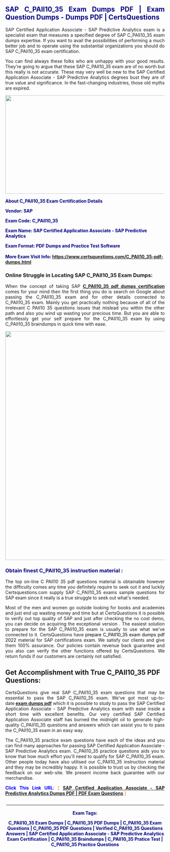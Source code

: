 <h2 style="text-align: justify;"><span style="color: #000080;">SAP C_PAII10_35 Exam Dumps PDF | Exam Question Dumps - Dumps PDF | CertsQuestions</span></h2>
<p style="text-align: justify;">SAP Certified Application Associate - SAP Predictive Analytics exam is a specialist exam that measures a specified degree of SAP  C_PAII10_35 exam dumps expertise. If you want to avail the possibilities of performing a much better job and to operate using the substantial organizations you should do SAP C_PAII10_35 exam certification.</p>
<p style="text-align: justify;">You can find always these folks who are unhappy with your good results. They're going to argue that these SAP  C_PAII10_35 exam are of no worth but this really is not accurate. These may very well be new to the SAP Certified Application Associate - SAP Predictive Analytics degrees bust they are of true value and significance. In the fast-changing industries, those old myths are expired.</p>
<p><img style="display: block; margin-left: auto; margin-right: auto;" src="https://i.imgur.com/eaP4ae9.png" width="840" height="310" /></p>
<p><span style="color: #000080;"><strong>About C_PAII10_35 Exam Certification Details</strong></span></p>
<p><span style="color: #000080;"><strong>Vendor: SAP<br /></strong></span></p>
<p><span style="color: #000080;"><strong>Exam Code: C_PAII10_35</strong></span></p>
<p><span style="color: #000080;"><strong>Exam Name: SAP Certified Application Associate - SAP Predictive Analytics</strong></span></p>
<p><span style="color: #000080;"><strong>Exam Format: PDF Dumps and Practice Test Software<br /><br />More Exam Visit Info: <span style="color: #ff6600;"><a href="https://www.certsquestions.com/C_PAII10_35-pdf-dumps.html">https://www.certsquestions.com/C_PAII10_35-pdf-dumps.html</a></span></strong></span></p>
<h3>Online Struggle in Locating SAP C_PAII10_35 Exam Dumps:</h3>
<p style="text-align: justify;">When the concept of taking SAP <a href="https://www.certsquestions.com/C_PAII10_35-pdf-dumps.html"><strong> C_PAII10_35 pdf dumps certification</strong></a> comes for your mind then the first thing you do is search on Google about passing the C_PAII10_35 exam and for other details connected to C_PAII10_35 exam. Mainly you get practically nothing because of all of the irrelevant C PAII10 35 questions issues that mislead you within the other path and also you wind up wasting your precious time. But you are able to effortlessly get your self prepare for the C_PAII10_35 exam by using C_PAII10_35 braindumps in quick time with ease.</p>
<p><a href="https://www.certsquestions.com/C_PAII10_35-pdf-dumps.html"><img style="display: block; margin-left: auto; margin-right: auto;" src="https://i.imgur.com/pxhoKQ2.png" width="720" /></a></p>
<h3><span style="color: #000080;">Obtain finest  C_PAII10_35 instruction material :</span></h3>
<p style="text-align: justify;">The top on-line C PAII10 35 pdf questions material is obtainable however the difficulty comes any time you definitely require to seek out it and luckily Certsquestions.com supply SAP C_PAII10_35 exams sample questions for SAP  exam since it really is a true struggle to seek out what's needed.</p>
<p style="text-align: justify;">Most of the men and women go outside looking for books and academies and just end up wasting money and time but at CertsQuestions it is possible to verify out top quality of SAP  and just after checking the no cost demo, you can decide on acquiring the exceptional version . The easiest solution to prepare for the SAP C_PAII10_35 exam is usually to use what we've connected to it. CertsQuestions have <span style="color: #000000;">prepare C_PAII10_35 exam dumps pdf 2022</span> material for SAP certifications exam. We satisfy our clients and give them 100% assurance. Our policies contain revenue back guarantee and you also can verify the other functions offered by CertsQuestions. We return funds if our customers are certainly not satisfied.</p>
<h2>Get Accomplishment with True C_PAII10_35 PDF Questions:</h2>
<p style="text-align: justify;">CertsQuestions give real SAP C_PAII10_35 exam questions that may be essential to pass the SAP  C_PAII10_35 exam. We've got most up-to-date<strong>&nbsp;<a href="https://www.certsquestions.com/">exam dumps pdf</a></strong>&nbsp;which it is possible to study to pass the SAP Certified Application Associate - SAP Predictive Analytics exam with ease inside a short time with excellent benefits. Our very certified SAP Certified Application Associate staff has burned the midnight oil to generate high-quality C_PAII10_35 questions and answers which can assist you to to pass the C_PAII10_35 exam in an easy way.</p>
<p style="text-align: justify;">The C_PAII10_35 practice exam questions have each of the ideas and you can find many approaches for passing SAP Certified Application Associate - SAP Predictive Analytics exam. C_PAII10_35 practice questions aids you to know that how much effort you'll need to qualify for SAP  C_PAII10_35 exam. Other people today have also utilised our C_PAII10_35 instruction material and they may be incredibly happy. It is possible to trust us by checking the feedback on our web-site. We present income back guarantee with our merchandise.</p>
<p style="text-align: justify;"><span style="color: #0000ff;"><strong>Click This Link URL</strong>:</span> <span style="color: #ff6600;">[ <strong><a href="https://www.certsquestions.com/sap-certified-application-associate-certification.html">SAP Certified Application Associate - SAP Predictive Analytics Dumps PDF | PDF Exam Questions</a></strong> ]</span></p>
<p style="text-align: center;">______________________________________________________________________________</p>
<p style="text-align: center;"><span style="color: #000080;"><strong>Exam Tags:</strong></span></p>
<p style="text-align: center;"><span style="color: #000080;"><strong>C_PAII10_35 Exam Dumps | C_PAII10_35 PDF Dumps | C_PAII10_35 Exam Questions | C_PAII10_35 PDF Questions | Verified C_PAII10_35 Questions Answers | SAP Certified Application Associate - SAP Predictive Analytics Exam Certification | C_PAII10_35 Braindumps | C_PAII10_35 Pratice Test | C_PAII10_35 Practice Questions</strong></span></p>
